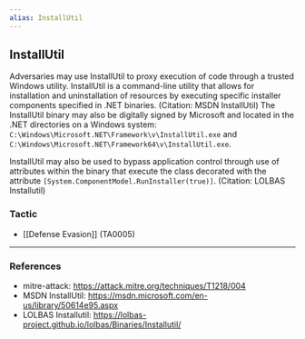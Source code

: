 ```yaml
---
alias: InstallUtil
---
```


## InstallUtil

Adversaries may use InstallUtil to proxy execution of code through a trusted Windows utility. InstallUtil is a command-line utility that allows for installation and uninstallation of resources by executing specific installer components specified in .NET binaries. (Citation: MSDN InstallUtil) The InstallUtil binary may also be digitally signed by Microsoft and located in the .NET directories on a Windows system: <code>C:\Windows\Microsoft.NET\Framework\v<version>\InstallUtil.exe</code> and <code>C:\Windows\Microsoft.NET\Framework64\v<version>\InstallUtil.exe</code>.

InstallUtil may also be used to bypass application control through use of attributes within the binary that execute the class decorated with the attribute <code>[System.ComponentModel.RunInstaller(true)]</code>. (Citation: LOLBAS Installutil)


### Tactic

- [[Defense Evasion]] (TA0005)


---
### References

- mitre-attack: https://attack.mitre.org/techniques/T1218/004
- MSDN InstallUtil: https://msdn.microsoft.com/en-us/library/50614e95.aspx
- LOLBAS Installutil: https://lolbas-project.github.io/lolbas/Binaries/Installutil/
